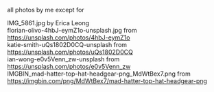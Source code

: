 all photos by me except for  

IMG_5861.jpg by Erica Leong  
florian-olivo-4hbJ-eymZ1o-unsplash.jpg from https://unsplash.com/photos/4hbJ-eymZ1o  
katie-smith-uQs1802D0CQ-unsplash from https://unsplash.com/photos/uQs1802D0CQ  
ian-wong-e0v5Venn_zw-unsplash from https://unsplash.com/photos/e0v5Venn_zw  
IMGBIN_mad-hatter-top-hat-headgear-png_MdWtBex7.png from https://imgbin.com/png/MdWtBex7/mad-hatter-top-hat-headgear-png  
